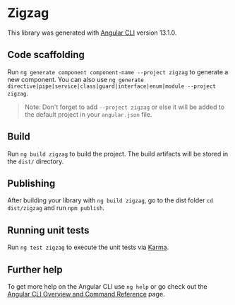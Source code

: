 # Zigzag

This library was generated with [Angular CLI](https://github.com/angular/angular-cli) version 13.1.0.

## Code scaffolding

Run `ng generate component component-name --project zigzag` to generate a new component. You can also use `ng generate directive|pipe|service|class|guard|interface|enum|module --project zigzag`.
> Note: Don't forget to add `--project zigzag` or else it will be added to the default project in your `angular.json` file. 

## Build

Run `ng build zigzag` to build the project. The build artifacts will be stored in the `dist/` directory.

## Publishing

After building your library with `ng build zigzag`, go to the dist folder `cd dist/zigzag` and run `npm publish`.

## Running unit tests

Run `ng test zigzag` to execute the unit tests via [Karma](https://karma-runner.github.io).

## Further help

To get more help on the Angular CLI use `ng help` or go check out the [Angular CLI Overview and Command Reference](https://angular.io/cli) page.
